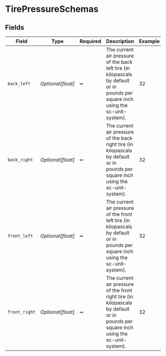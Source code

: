 # TirePressureSchemas


## Fields

| Field                                                                                                                               | Type                                                                                                                                | Required                                                                                                                            | Description                                                                                                                         | Example                                                                                                                             |
| ----------------------------------------------------------------------------------------------------------------------------------- | ----------------------------------------------------------------------------------------------------------------------------------- | ----------------------------------------------------------------------------------------------------------------------------------- | ----------------------------------------------------------------------------------------------------------------------------------- | ----------------------------------------------------------------------------------------------------------------------------------- |
| `back_left`                                                                                                                         | *Optional[float]*                                                                                                                   | :heavy_minus_sign:                                                                                                                  | The current air pressure of the back left tire (in kilopascals by default or in pounds per square inch using the sc-unit-system).   | 32                                                                                                                                  |
| `back_right`                                                                                                                        | *Optional[float]*                                                                                                                   | :heavy_minus_sign:                                                                                                                  | The current air pressure of the back right tire (in kilopascals by default or in pounds per square inch using the sc-unit-system).  | 32                                                                                                                                  |
| `front_left`                                                                                                                        | *Optional[float]*                                                                                                                   | :heavy_minus_sign:                                                                                                                  | The current air pressure of the front left tire (in kilopascals by default or in pounds per square inch using the sc-unit-system).  | 32                                                                                                                                  |
| `front_right`                                                                                                                       | *Optional[float]*                                                                                                                   | :heavy_minus_sign:                                                                                                                  | The current air pressure of the front right tire (in kilopascals by default or in pounds per square inch using the sc-unit-system). | 32                                                                                                                                  |